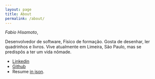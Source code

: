 ```yaml
---
layout: page
title: About
permalink: /about/
---
```


*Fabio Hisamoto*,

Desenvolvedor de software, Físico de formação. Gosta de desenhar, ler quadrinhos e livros. Vive atualmente em Limeira, São Paulo, mas se predispôs a ter um vida nômade.

- [Linkedin](https://www.linkedin.com/in/fhisamoto)
- [Github](https://github.com/fhisamoto)
- Resume [in json](/data/cv.json).